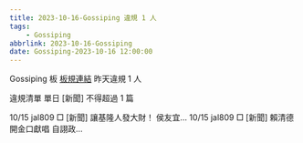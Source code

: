 ```yaml
---
title: 2023-10-16-Gossiping 違規 1 人
tags:
    - Gossiping
abbrlink: 2023-10-16-Gossiping
date: Gossiping-2023-10-16 12:00:00
---
```

Gossiping 板 [板規連結](https://www.ptt.cc/bbs/Gossiping/M.1637425085.A.07D.html)
昨天違規 1 人
<!-- more -->

違規清單
單日 [新聞] 不得超過 1 篇

10/15 jal809 □ [新聞] 讓基隆人發大財！ 侯友宜…
10/15 jal809 □ [新聞] 賴清德開金口獻唱 自詡政…